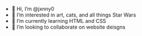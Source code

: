 - 👋 Hi, I’m @jxnny0
- 👀 I’m interested in art, cats, and all things Star Wars
- 🌱 I’m currently learning HTML and CSS
- 💞️ I’m looking to collaborate on website deisgns

<!---
jxnny0/jxnny0 is a ✨ special ✨ repository because its `README.md` (this file) appears on your GitHub profile.
You can click the Preview link to take a look at your changes.
--->
